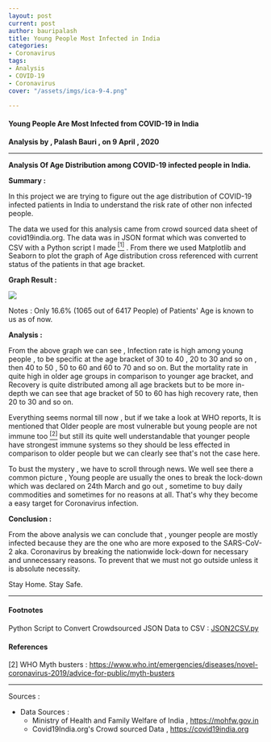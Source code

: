 ```yaml
---
layout: post
current: post
author: bauripalash
title: Young People Most Infected in India
categories:
- Coronavirus
tags:
- Analysis
- COVID-19
- Coronavirus
cover: "/assets/imgs/ica-9-4.png"

---
```

#### Young People Are Most Infected from COVID-19 in India

**Analysis by , Palash Bauri , on 9 April , 2020**

---

**Analysis Of Age Distribution among COVID-19 infected people in India.**

**Summary :**  

In this project we are trying to figure out the age distribution of COVID-19 infected patients in India to understand the risk rate of other non infected people.

The data we used for this analysis came from crowd sourced data sheet of covid19india.org. The data was in JSON format which was converted to CSV with a Python script I made [<sup>[1]</sup>](#1) . From there we used Matplotlib and Seaborn to plot the graph of Age distribution cross referenced with current status of the patients in that age bracket.

**Graph Result :**

![](https://i.imgur.com/UFfxjz6.png)

Notes : Only 16.6% (1065 out of 6417 People) of Patients' Age is known to us as of now.

**Analysis :** 

From the above graph we can see , Infection rate is high among young people , to be specific at the age bracket of 30 to 40 , 20 to 30 and so on , then 40 to 50 , 50 to 60 and 60 to 70 and so on. But the mortality rate in quite high in older age groups in comparison to younger age bracket,  and Recovery is quite distributed among all age brackets but to be more in-depth we can see that age bracket of 50 to 60 has high recovery rate, then 20 to 30 and so on.

Everything seems normal till now , but if we take a look at WHO reports, It is mentioned that Older people are most vulnerable but young people are not immune too [<sup>[2]</sup>](#2) but still its quite well understandable that younger people have strongest immune systems so they should be less effected in comparison to older people but we can clearly see that's not the case here.

To bust the mystery  , we have to scroll through news. We well see there a common picture , Young people are usually the ones to break the lock-down which was declared on 24th March and go out , sometime to buy daily commodities and sometimes for no reasons at all. That's why they become a easy target for Coronavirus infection.

**Conclusion :**

From the above analysis we can conclude that , younger people are mostly infected because they are the one who are more exposed to the SARS-CoV-2 aka. Coronavirus by breaking the nationwide lock-down for necessary and unnecessary reasons. To prevent that we must not go outside unless it is absolute necessity.

Stay Home. Stay Safe.

----
#### Footnotes

<a class="anchor" id="1">Python Script to Convert Crowdsourced JSON Data to CSV : </a> [JSON2CSV.py](https://gist.github.com/bauripalash/58af1e68a2b67b0a8cd189183f2e139b)

#### References

<a class="anchor" id="2">[2] WHO Myth busters</a> : <https://www.who.int/emergencies/diseases/novel-coronavirus-2019/advice-for-public/myth-busters>

---

Sources : 	

- Data Sources : 
  - Ministry of Health and Family Welfare of India , <https://mohfw.gov.in>
  - Covid19India.org's Crowd sourced Data , <https://covid19india.org>